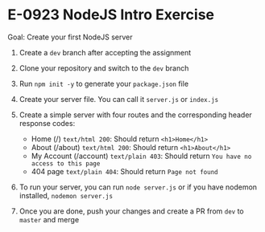 # E-0923 NodeJS Intro Exercise

Goal: Create your first NodeJS server

1. Create a `dev` branch after accepting the assignment
2. Clone your repository and switch to the `dev` branch
3. Run `npm init -y` to generate your `package.json` file
4. Create your server file. You can call it `server.js` or `index.js`
5. Create a simple server with four routes and the corresponding header response codes:

   - Home (/) `text/html 200`: Should return `<h1>Home</h1>`
   - About (/about) `text/html 200`: Should return `<h1>About</h1>`
   - My Account (/account) `text/plain 403`: Should return `You have no access to this page`
   - 404 page `text/plain 404`: Should return `Page not found`

6. To run your server, you can run `node server.js` or if you have nodemon installed, `nodemon server.js`
7. Once you are done, push your changes and create a PR from `dev` to `master` and merge
